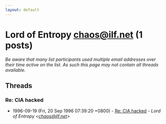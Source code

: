 ```yaml
---
layout: default
---
```


# Lord of Entropy <chaos@ilf.net> (1 posts)

_Be aware that many list participants used multiple email addresses over their time active on the list. As such this page may not contain all threads available._

## Threads

### Re: CIA hacked
+ 1996-09-19 (Fri, 20 Sep 1996 07:39:20 +0800) - [Re: CIA hacked](/archive/1996/09/5c865e4e7883136474371e4121cd9b984f637abc67373276a673066e7e9ae5e5) - _Lord of Entropy \<chaos@ilf.net\>_


